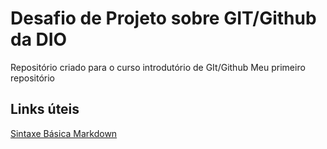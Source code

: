 # Desafio de Projeto sobre GIT/Github da DIO
Repositório criado para o curso introdutório de GIt/Github
Meu primeiro repositório 

## Links úteis
[Sintaxe Básica Markdown](https://www.markdownguide.org/basic-syntax/)
